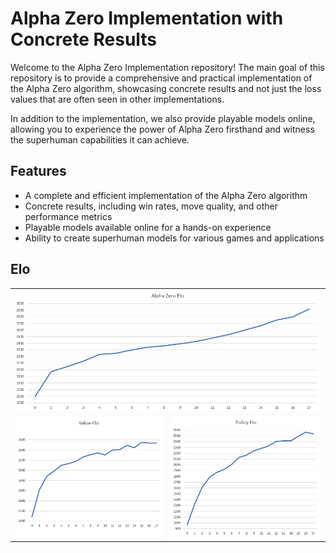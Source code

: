 # Alpha Zero Implementation with Concrete Results

Welcome to the Alpha Zero Implementation repository! The main goal of this repository is to provide a comprehensive and practical implementation of the Alpha Zero algorithm, showcasing concrete results and not just the loss values that are often seen in other implementations. 

In addition to the implementation, we also provide playable models online, allowing you to experience the power of Alpha Zero firsthand and witness the superhuman capabilities it can achieve.

## Features

- A complete and efficient implementation of the Alpha Zero algorithm
- Concrete results, including win rates, move quality, and other performance metrics
- Playable models available online for a hands-on experience
- Ability to create superhuman models for various games and applications

## Elo


<table>
  <tr>
    <td colspan="2"><img src="https://github.com/lucasBertola/AlphaZero/blob/main/img/elo_alphazero_large.jpg?raw=true" width="100%" /></td>
  </tr>
  <tr>
    <td><img src="https://github.com/lucasBertola/AlphaZero/blob/main/img/elo_value.jpg?raw=true" width="100%" /></td>
    <td><img src="https://github.com/lucasBertola/AlphaZero/blob/main/img/elo_policy.jpg?raw=true" width="100%" /></td>
  </tr>
</table>
